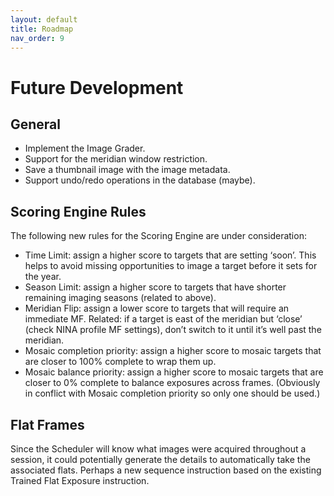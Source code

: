 ```yaml
---
layout: default
title: Roadmap
nav_order: 9
---
```


# Future Development

## General
* Implement the Image Grader.
* Support for the meridian window restriction.
* Save a thumbnail image with the image metadata.
* Support undo/redo operations in the database (maybe).

## Scoring Engine Rules
The following new rules for the Scoring Engine are under consideration:
* Time Limit: assign a higher score to targets that are setting ‘soon’. This helps to avoid missing opportunities to image a target before it sets for the year.
* Season Limit: assign a higher score to targets that have shorter remaining imaging seasons (related to above).
* Meridian Flip: assign a lower score to targets that will require an immediate MF. Related: if a target is east of the meridian but ‘close’ (check NINA profile MF settings), don’t switch to it until it’s well past the meridian. 
* Mosaic completion priority: assign a higher score to mosaic targets that are closer to 100% complete to wrap them up. 
* Mosaic balance priority: assign a higher score to mosaic targets that are closer to 0% complete to balance exposures across frames. (Obviously in conflict with Mosaic completion priority so only one should be used.)

## Flat Frames

Since the Scheduler will know what images were acquired throughout a session, it could potentially generate the details to automatically take the associated flats.  Perhaps a new sequence instruction based on the existing Trained Flat Exposure instruction.
